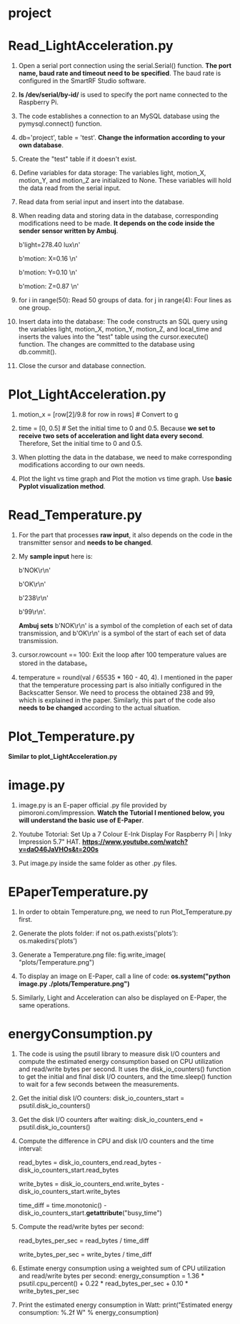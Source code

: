 # project

# Read_LightAcceleration.py
1. Open a serial port connection using the serial.Serial() function. **The port name, baud rate and timeout need to be specified**. The baud rate is configured in the SmartRF Studio software.
2. **ls /dev/serial/by-id/** is used to specify the port name connected to the Raspberry Pi.
3. The code establishes a connection to an MySQL database using the pymysql.connect() function. 
4. db='project', table = 'test'. **Change the information according to your own database**.
5. Create the "test" table if it doesn't exist.
6. Define variables for data storage: The variables light, motion_X, motion_Y, and motion_Z are initialized to None. These variables will hold the data read from the serial input.
7. Read data from serial input and insert into the database.
8. When reading data and storing data in the database, corresponding modifications need to be made. **It depends on the code inside the sender sensor written by Ambuj**.

    b'light=278.40 lux\n'
    
    b'motion: X=0.16 \n'
    
    b'motion: Y=0.10 \n'
    
    b'motion: Z=0.87 \n'
9. for i in range(50): Read 50 groups of data. for j in range(4): Four lines as one group.
10. Insert data into the database: The code constructs an SQL query using the variables light, motion_X, motion_Y, motion_Z, and local_time and inserts the values into the "test" table using the cursor.execute() function. The changes are committed to the database using db.commit().
11. Close the cursor and database connection.


# Plot_LightAcceleration.py
1. motion_x = [row[2]/9.8 for row in rows] # Convert to g

2. time = [0, 0.5] # Set the initial time to 0 and 0.5. Because **we set to receive two sets of acceleration and light data every second**. Therefore, Set the initial time to 0 and 0.5.

3. When plotting the data in the database, we need to make corresponding modifications according to our own needs.

4. Plot the light vs time graph and Plot the motion vs time graph. Use **basic Pyplot visualization method**.


# Read_Temperature.py
1. For the part that processes **raw input**, it also depends on the code in the transmitter sensor and **needs to be changed**.
2. My **sample input** here is: 

    b'NOK\r\n'
  
    b'OK\r\n'
  
    b'238\r\n'
  
    b'99\r\n'.
    
    **Ambuj sets** b'NOK\r\n' is a symbol of the completion of each set of data transmission, and b'OK\r\n' is a symbol of the start of each set of data transmission.
  
3. cursor.rowcount == 100: Exit the loop after 100 temperature values are stored in the database。
4. temperature = round(val / 65535 * 160 - 40, 4). I mentioned in the paper that the temperature processing part is also initially configured in the Backscatter Sensor. We need to process the obtained 238 and 99, which is explained in the paper. Similarly, this part of the code also **needs to be changed** according to the actual situation.


# Plot_Temperature.py
**Similar to plot_LightAcceleration.py**


# image.py
1. image.py is an E-paper official .py file provided by pimoroni.com/impression. **Watch the Tutorial I mentioned below, you will understand the basic use of E-Paper**.

2. Youtube Totorial: Set Up a 7 Colour E-Ink Display For Raspberry Pi | Inky Impression 5.7" HAT.
    **https://www.youtube.com/watch?v=daO46JaVHOs&t=200s**
    
3. Put image.py inside the same folder as other .py files.


# EPaperTemperature.py
1. In order to obtain Temperature.png, we need to run Plot_Temperature.py first.

2. Generate the plots folder:
    if not os.path.exists('plots'):
    os.makedirs('plots')
    
3. Generate a Temperature.png file:
    fig.write_image(
    "plots/Temperature.png")
    
4. To display an image on E-Paper, call a line of code: **os.system("python image.py ./plots/Temperature.png")**

5. Similarly, Light and Acceleration can also be displayed on E-Paper, the same operations.


# energyConsumption.py
1. The code is using the psutil library to measure disk I/O counters and compute the estimated energy consumption based on CPU utilization and read/write bytes per second. It uses the disk_io_counters() function to get the initial and final disk I/O counters, and the time.sleep() function to wait for a few seconds between the measurements.
2. Get the initial disk I/O counters: disk_io_counters_start = psutil.disk_io_counters()
3. Get the disk I/O counters after waiting: disk_io_counters_end = psutil.disk_io_counters()
4. Compute the difference in CPU and disk I/O counters and the time interval: 

    read_bytes = disk_io_counters_end.read_bytes - disk_io_counters_start.read_bytes
    
    write_bytes = disk_io_counters_end.write_bytes - disk_io_counters_start.write_bytes
    
    time_diff = time.monotonic() - disk_io_counters_start.__getattribute__("busy_time")
5. Compute the read/write bytes per second: 

    read_bytes_per_sec = read_bytes / time_diff
    
    write_bytes_per_sec = write_bytes / time_diff
6. Estimate energy consumption using a weighted sum of CPU utilization and read/write bytes per second: energy_consumption = 1.36 * psutil.cpu_percent() + 0.22 * read_bytes_per_sec + 0.10 * write_bytes_per_sec
7. Print the estimated energy consumption in Watt: print("Estimated energy consumption: %.2f W" % energy_consumption)


